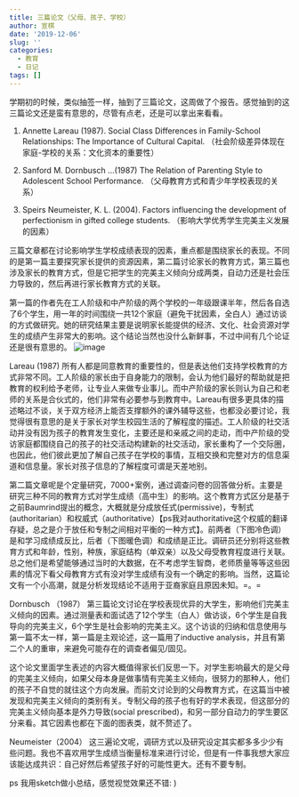 ```yaml
---
title: 三篇论文（父母、孩子、学校）
author: 宣棋
date: '2019-12-06'
slug: ''
categories:
  - 教育
  - 日记
tags: []
---
```

学期初的时候，类似抽签一样，抽到了三篇论文，这周做了个报告。感觉抽到的这三篇论文还是蛮有意思的，尽管有点老，还是可以拿出来看看。

1. Annette Lareau (1987). Social Class Differences in Family-School Relationships: The Importance of Cultural Capital.  （社会阶级差异体现在家庭-学校的关系：文化资本的重要性）

2. Sanford M. Dornbusch ...(1987) The Relation of Parenting Style to Adolescent School Performance. （父母教育方式和青少年学校表现的关系）

3. Speirs Neumeister, K. L. (2004). Factors influencing the development of perfectionism in gifted college students. （影响大学优秀学生完美主义发展的因素）

三篇文章都在讨论影响学生学校成绩表现的因素，重点都是围绕家长的表现。不同的是第一篇主要探究家长提供的资源因素，第二篇讨论家长的教育方式，第三篇也涉及家长的教育方式，但是它把学生的完美主义倾向分成两类，自动力还是社会压力导致的，然后再进行家长教育方式的关联。

第一篇的作者先在工人阶级和中产阶级的两个学校的一年级跟课半年，然后各自选了6个学生，用一年的时间围绕一共12个家庭（避免干扰因素，全白人）通过访谈的方式做研究。她的研究结果主要是说明家长能提供的经济、文化、社会资源对学生的成绩产生非常大的影响。这个结论当然也没什么新鲜事，不过中间有几个论证还是很有意思的。
![image](/resources/_gen/images/L1987.jpg)

 Lareau (1987)
所有人都是同意教育的重要性的，但是表达他们支持学校教育的方式非常不同。工人阶级的家长由于自身能力的限制，会认为他们最好的帮助就是把教育的权利给予老师，让专业人来做专业事儿。而中产阶级的家长则认为自己和老师的关系是合伙式的，他们非常有必要参与到教育中。Lareau有很多更具体的描述略过不谈，关于双方经济上能否支撑额外的课外辅导这些，也都没必要讨论，我觉得很有意思的是关于家长对学生校园生活的了解程度的描述。工人阶级的社交活动并没有因为孩子的教育发生变化，主要还是和亲戚之间的走动，而中产阶级的受访家庭都围绕自己的孩子的社交活动构建新的社交活动，家长重构了一个交际圈，也因此，他们彼此更加了解自己孩子在学校的事情，互相交换和完整对方的信息渠道和信息量。家长对孩子信息的了解程度可谓是天差地别。

第二篇文章呢是个定量研究，7000+案例，通过调查问卷的回答做分析。主要是研究三种不同的教育方式对学生成绩（高中生）的影响。这个教育方式区分是基于之前Baumrind提出的概念，大概就是分成放任式(permissive)，专制式(authoritarian）和权威式（authoritative）【ps我对authoritative这个权威的翻译存疑，总之是介于放任和专制之间相对平衡的一种方式】。前两者（下图冷色调）是和学习成绩成反比，后者（下图暖色调）和成绩是正比。调研员还分别将这些教育方式和年龄，性别，种族，家庭结构（单双亲）以及父母受教育程度进行关联。总之他们是希望能够通过当时的大数据，在不考虑学生智商，老师质量等等这些因素的情况下看父母教育方式有没对学生成绩有没有一个确定的影响。当然，这篇论文有一个小高潮，就是分析发现结论不适用于亚裔家庭且原因未知。=。=


Dornbusch （1987）
第三篇论文讨论在学校表现优异的大学生，影响他们完美主义倾向的因素。通过测量表和面试选了12个学生（白人）做访谈，6个学生是自我导向的完美主义，6个学生是社会影响的完美主义。这个访谈的归纳和信息使用与第一篇不太一样，第一篇是主观论述，这一篇用了inductive analysis，并且有第二个人的重审，来避免可能存在的调查者偏见/固见。

这个论文里面学生表述的内容大概值得家长们反思一下。对学生影响最大的是父母的完美主义倾向，如果父母本身是做事情有完美主义倾向，很努力的那种人，他们的孩子不自觉的就往这个方向发展。而前文讨论到的父母教育方式，在这篇当中被发现和完美主义倾向的类别有关。专制父母的孩子也有好的学术表现，但这部分的完美主义倾向基本是外力导致(social prescribed)，和另一部分自动力的学生要区分来看。其它因素也都在下面的图表类，就不赘述了。


Neumeister（2004）
这三遍论文呢，调研方式以及研究设定其实都多多少少有些问题。我也不喜欢用学生成绩当衡量标准来进行讨论，但是有一件事我想大家应该能达成共识：自己好然后希望孩子好的可能性更大。还有不要专制。

ps 我用sketch做小总结，感觉视觉效果还不错: )